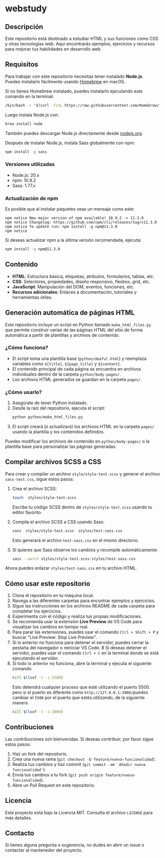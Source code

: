 # webstudy
## Descripción

Este repositorio está destinado a estudiar HTML y sus funciones como CSS y otras tecnologías web. Aquí encontrarás ejemplos, ejercicios y recursos para mejorar tus habilidades en desarrollo web.

## Requisitos

Para trabajar con este repositorio necesitas tener instalado **Node.js**.  
Puedes instalarlo fácilmente usando [Homebrew](https://brew.sh/) en macOS.

Si no tienes Homebrew instalado, puedes instalarlo ejecutando este comando en la terminal:
```bash
/bin/bash -c "$(curl -fsSL https://raw.githubusercontent.com/Homebrew/install/HEAD/install.sh)"
```

Luego instala Node.js con:
```bash
brew install node
```

También puedes descargar Node.js directamente desde [nodejs.org](https://nodejs.org/).

Después de instalar Node.js, instala Sass globalmente con npm:
```bash
npm install -g sass
```

### Versiones utilizadas

- Node.js: 20.x
- npm: 10.9.2
- Sass: 1.77.x

### Actualización de npm

Es posible que al instalar paquetes veas un mensaje como este:

```
npm notice New major version of npm available! 10.9.2 -> 11.3.0
npm notice Changelog: https://github.com/npm/cli/releases/tag/v11.3.0
npm notice To update run: npm install -g npm@11.3.0
npm notice
```

Si deseas actualizar npm a la última versión recomendada, ejecuta:

```bash
npm install -g npm@11.3.0
```

## Contenido

- **HTML**: Estructura básica, etiquetas, atributos, formularios, tablas, etc.
- **CSS**: Selectores, propiedades, diseño responsivo, flexbox, grid, etc.
- **JavaScript**: Manipulación del DOM, eventos, funciones, etc.
- **Recursos adicionales**: Enlaces a documentación, tutoriales y herramientas útiles.

## Generación automática de páginas HTML

Este repositorio incluye un script en Python llamado `make_html_files.py` que permite construir varias de las páginas HTML del sitio de forma automática a partir de plantillas y archivos de contenido.

### ¿Cómo funciona?

- El script toma una plantilla base (`python/deaful.html`) y reemplaza variables como `${title}`, `${page_title}` y `${content}`.
- El contenido principal de cada página se encuentra en archivos individuales dentro de la carpeta `python/body-pages/`.
- Los archivos HTML generados se guardan en la carpeta `pages/`.

### ¿Cómo usarlo?

1. Asegúrate de tener Python instalado.
2. Desde la raíz del repositorio, ejecuta el script:
   ```bash
   python python/make_html_files.py
   ```
3. El script creará (o actualizará) los archivos HTML en la carpeta `pages/` usando la plantilla y los contenidos definidos.

Puedes modificar los archivos de contenido en `python/body-pages/` o la plantilla base para personalizar las páginas generadas.

## Compilar archivos SCSS a CSS

Para crear y compilar un archivo `style/style-test.scss` y generar el archivo `sass-test.css`, sigue estos pasos:

1. Crea el archivo SCSS:
   ```bash
   touch  styles/style-test.scss 
   ```
   Escribe tu código SCSS dentro de ` styles/style-test.scss ` usando tu editor favorito.

2. Compila el archivo SCSS a CSS usando Sass:
   ```bash
   sass  styles/style-test.scss  styles/test-sass.css
   ```
   Esto generará el archivo `test-sass.css` en el mismo directorio.

3. Si quieres que Sass observe los cambios y recompile automáticamente:
   ```bash
   sass --watch styles/style-test.scss:styles/test-sass.css
   ```

Ahora puedes enlazar `styles/test-sass.css` en tu archivo HTML.

## Cómo usar este repositorio

1. Clona el repositorio en tu máquina local.
2. Navega a las diferentes carpetas para encontrar ejemplos y ejercicios.
3. Sigue las instrucciones en los archivos README de cada carpeta para completar los ejercicios.
4. Experimenta con el código y realiza tus propias modificaciones.
5. Se recomienda usar la extensión **Live Preview** de VS Code para visualizar los cambios en tiempo real.
6. Para parar las extensiones, puedes usar el comando `Ctrl + Shift + P` y buscar "Live Preview: Stop Live Preview".
7. Si lo anterior no funciona para detener el servidor, puedes cerrar la pestaña del navegador o reiniciar VS Code.
8 Si deseas detener el servidor, puedes usar el comando `Ctrl + C` en la terminal donde se está ejecutando el servidor.
9. Si todo lo anterior no funciona,  abre la terminal y ejecuta el siguiente comando 
   ```bash
   kill $(lsof -t -i:5500)
   ```
   Esto detendrá cualquier proceso que esté utilizando el puerto 5500.
   pero si el puerto es diferente como `http://127.0.0.1:3000/`puedes cambiar el `5500` por el puerto que estés utilizando, de la siguiente manera
    ```bash
    kill $(lsof -t -i:3000)
    ```

## Contribuciones

Las contribuciones son bienvenidas. Si deseas contribuir, por favor sigue estos pasos:

1. Haz un fork del repositorio.
2. Crea una nueva rama (`git checkout -b feature/nueva-funcionalidad`).
3. Realiza tus cambios y haz commit (`git commit -am 'Añadir nueva funcionalidad'`).
4. Envía tus cambios a tu fork (`git push origin feature/nueva-funcionalidad`).
5. Abre un Pull Request en este repositorio.

## Licencia

Este proyecto está bajo la Licencia MIT. Consulta el archivo `LICENSE` para más detalles.

## Contacto

Si tienes alguna pregunta o sugerencia, no dudes en abrir un issue o contactar al mantenedor del proyecto.